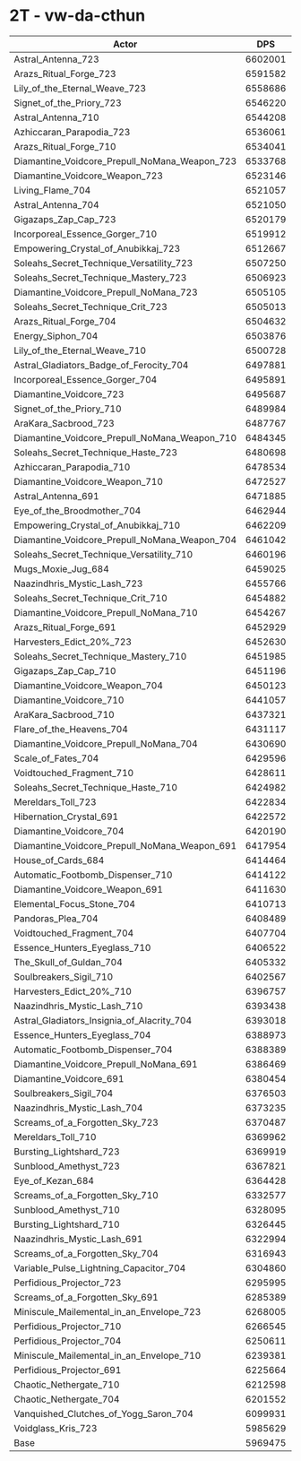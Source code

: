 # 2T - vw-da-cthun
| Actor | DPS | Increase |
|---|:---:|:---:|
|Astral_Antenna_723|6602001|10.60%|
|Arazs_Ritual_Forge_723|6591582|10.42%|
|Lily_of_the_Eternal_Weave_723|6558686|9.87%|
|Signet_of_the_Priory_723|6546220|9.66%|
|Astral_Antenna_710|6544208|9.63%|
|Azhiccaran_Parapodia_723|6536061|9.49%|
|Arazs_Ritual_Forge_710|6534041|9.46%|
|Diamantine_Voidcore_Prepull_NoMana_Weapon_723|6533768|9.45%|
|Diamantine_Voidcore_Weapon_723|6523146|9.28%|
|Living_Flame_704|6521057|9.24%|
|Astral_Antenna_704|6521050|9.24%|
|Gigazaps_Zap_Cap_723|6520179|9.23%|
|Incorporeal_Essence_Gorger_710|6519912|9.22%|
|Empowering_Crystal_of_Anubikkaj_723|6512667|9.10%|
|Soleahs_Secret_Technique_Versatility_723|6507250|9.01%|
|Soleahs_Secret_Technique_Mastery_723|6506923|9.00%|
|Diamantine_Voidcore_Prepull_NoMana_723|6505105|8.97%|
|Soleahs_Secret_Technique_Crit_723|6505013|8.97%|
|Arazs_Ritual_Forge_704|6504632|8.96%|
|Energy_Siphon_704|6503876|8.95%|
|Lily_of_the_Eternal_Weave_710|6500728|8.90%|
|Astral_Gladiators_Badge_of_Ferocity_704|6497881|8.85%|
|Incorporeal_Essence_Gorger_704|6495891|8.82%|
|Diamantine_Voidcore_723|6495687|8.82%|
|Signet_of_the_Priory_710|6489984|8.72%|
|AraKara_Sacbrood_723|6487767|8.68%|
|Diamantine_Voidcore_Prepull_NoMana_Weapon_710|6484345|8.63%|
|Soleahs_Secret_Technique_Haste_723|6480698|8.56%|
|Azhiccaran_Parapodia_710|6478534|8.53%|
|Diamantine_Voidcore_Weapon_710|6472527|8.43%|
|Astral_Antenna_691|6471885|8.42%|
|Eye_of_the_Broodmother_704|6462944|8.27%|
|Empowering_Crystal_of_Anubikkaj_710|6462209|8.25%|
|Diamantine_Voidcore_Prepull_NoMana_Weapon_704|6461042|8.23%|
|Soleahs_Secret_Technique_Versatility_710|6460196|8.22%|
|Mugs_Moxie_Jug_684|6459025|8.20%|
|Naazindhris_Mystic_Lash_723|6455766|8.15%|
|Soleahs_Secret_Technique_Crit_710|6454882|8.13%|
|Diamantine_Voidcore_Prepull_NoMana_710|6454267|8.12%|
|Arazs_Ritual_Forge_691|6452929|8.10%|
|Harvesters_Edict_20%_723|6452630|8.09%|
|Soleahs_Secret_Technique_Mastery_710|6451985|8.08%|
|Gigazaps_Zap_Cap_710|6451196|8.07%|
|Diamantine_Voidcore_Weapon_704|6450123|8.05%|
|Diamantine_Voidcore_710|6441057|7.90%|
|AraKara_Sacbrood_710|6437321|7.84%|
|Flare_of_the_Heavens_704|6431117|7.73%|
|Diamantine_Voidcore_Prepull_NoMana_704|6430690|7.73%|
|Scale_of_Fates_704|6429596|7.71%|
|Voidtouched_Fragment_710|6428611|7.69%|
|Soleahs_Secret_Technique_Haste_710|6424982|7.63%|
|Mereldars_Toll_723|6422834|7.59%|
|Hibernation_Crystal_691|6422572|7.59%|
|Diamantine_Voidcore_704|6420190|7.55%|
|Diamantine_Voidcore_Prepull_NoMana_Weapon_691|6417954|7.51%|
|House_of_Cards_684|6414464|7.45%|
|Automatic_Footbomb_Dispenser_710|6414122|7.45%|
|Diamantine_Voidcore_Weapon_691|6411630|7.41%|
|Elemental_Focus_Stone_704|6410713|7.39%|
|Pandoras_Plea_704|6408489|7.35%|
|Voidtouched_Fragment_704|6407704|7.34%|
|Essence_Hunters_Eyeglass_710|6406522|7.32%|
|The_Skull_of_Guldan_704|6405332|7.30%|
|Soulbreakers_Sigil_710|6402567|7.26%|
|Harvesters_Edict_20%_710|6396757|7.16%|
|Naazindhris_Mystic_Lash_710|6393438|7.10%|
|Astral_Gladiators_Insignia_of_Alacrity_704|6393018|7.10%|
|Essence_Hunters_Eyeglass_704|6388973|7.03%|
|Automatic_Footbomb_Dispenser_704|6388389|7.02%|
|Diamantine_Voidcore_Prepull_NoMana_691|6386469|6.99%|
|Diamantine_Voidcore_691|6380454|6.88%|
|Soulbreakers_Sigil_704|6376503|6.82%|
|Naazindhris_Mystic_Lash_704|6373235|6.76%|
|Screams_of_a_Forgotten_Sky_723|6370487|6.72%|
|Mereldars_Toll_710|6369962|6.71%|
|Bursting_Lightshard_723|6369919|6.71%|
|Sunblood_Amethyst_723|6367821|6.67%|
|Eye_of_Kezan_684|6364428|6.62%|
|Screams_of_a_Forgotten_Sky_710|6332577|6.08%|
|Sunblood_Amethyst_710|6328095|6.01%|
|Bursting_Lightshard_710|6326445|5.98%|
|Naazindhris_Mystic_Lash_691|6322994|5.92%|
|Screams_of_a_Forgotten_Sky_704|6316943|5.82%|
|Variable_Pulse_Lightning_Capacitor_704|6304860|5.62%|
|Perfidious_Projector_723|6295995|5.47%|
|Screams_of_a_Forgotten_Sky_691|6285389|5.29%|
|Miniscule_Mailemental_in_an_Envelope_723|6268005|5.00%|
|Perfidious_Projector_710|6266545|4.98%|
|Perfidious_Projector_704|6250611|4.71%|
|Miniscule_Mailemental_in_an_Envelope_710|6239381|4.52%|
|Perfidious_Projector_691|6225664|4.29%|
|Chaotic_Nethergate_710|6212598|4.07%|
|Chaotic_Nethergate_704|6201552|3.89%|
|Vanquished_Clutches_of_Yogg_Saron_704|6099931|2.19%|
|Voidglass_Kris_723|5985629|0.27%|
|Base|5969475|0.00%|
